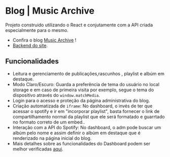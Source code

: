 # Blog | Music Archive

Projeto construido utilizando o React e conjutamente com a API criada especialmente para o mesmo.

- Confira o blog [Music Archive](https://music-archive-blog.vercel.app) !
- [Backend do site](https://github.com/elenndev/music-archive-server.git).

## Funcionalidades
- Leitura e gerenciamento de publicações,rascunhos , playlist e albúm em destaque.
- Modo Claro/Escuro: Guarda a preferência de tema do usuário no local storage e em caso de primeira visita por exemplo, segue o tema do dispositivo através do `window.matchMedia`.
- Login para o acesso e proteção da página administrativa do blog.
- Criação automatizada de `iframe`: No dashboard, o invés de ter que acessar o spotify e ir em "incorporar playlist", basta fornecer o link de compartilhamento normal da playlist que ele será formatado e guarrtado no formato correto de um embed..
- Interação com a API do Spotify: No dashboard, o adm pode buscar um albúm pelo nome e assim definir o albúm em destaque que é renderizado na página inicial do blog.
- Mais detalhes sobre as funcionalidades do Dashboard podem ser melhor verificadas [aqui](https://github.com/elenndev/music-blog-dashboard.git).


